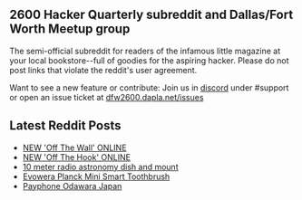 ## 2600 Hacker Quarterly subreddit and Dallas/Fort Worth Meetup group
The semi-official subreddit for readers of the infamous little magazine at your local bookstore--full of goodies for the aspiring hacker. Please do not post links that violate the reddit's user agreement.

Want to see a new feature or contribute: 
Join us in [discord](https://dfw2600.dapla.net/chat) under #support or open an issue ticket at [dfw2600.dapla.net/issues](https://dfw2600.dapla.net/issues)

## Latest Reddit Posts
<!-- BLOG-POST-LIST:START -->
- [NEW 'Off The Wall' ONLINE](https://2600.com/wall/02-07-2024)
- [NEW 'Off The Hook' ONLINE](https://2600.com/hook/26-06-2024)
- [10 meter radio astronomy dish and mount](https://www.reddit.com/r/2600/comments/1dpd47a/10_meter_radio_astronomy_dish_and_mount/)
- [Evowera Planck Mini Smart Toothbrush](https://www.reddit.com/r/2600/comments/1dolqkx/evowera_planck_mini_smart_toothbrush/)
- [Payphone Odawara Japan](https://www.reddit.com/r/2600/comments/1dnu3x4/payphone_odawara_japan/)
<!-- BLOG-POST-LIST:END -->
